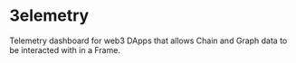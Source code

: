 # 3elemetry
Telemetry dashboard for web3 DApps that allows Chain and Graph data to be interacted with in a Frame.
